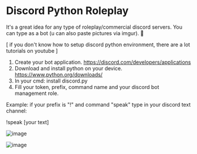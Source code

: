 # Discord Python Roleplay
It's a great idea for any type of roleplay/commercial discord servers. You can type as a bot (u can also paste pictures via imgur). 👾

[ if you don't know how to setup discord python environment, there are a lot tutorials on youtube ]

1. Create your bot application. https://discord.com/developers/applications
2. Download and install python on your device. https://www.python.org/downloads/
3. In your cmd: install discord.py
4. Fill your token, prefix, command name and your discord bot management role. 


Example: if your prefix is "!" and command "speak" type in your discord text channel:

!speak [your text]

![image](https://github.com/DaKU720/discord-bot/assets/69478926/0725aef8-6aa6-46a8-aee2-564f836dddae)

![image](https://github.com/DaKU720/discord-bot/assets/69478926/f95d83f5-b360-4861-b888-8b80906406fa)


